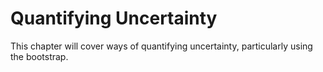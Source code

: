 # Quantifying Uncertainty

This chapter will cover ways of quantifying uncertainty, particularly using the bootstrap.
